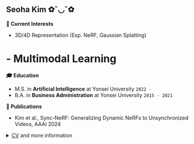 ## Seoha Kim ✿˘◡˘✿


**🌈 Current Interests**
- 3D/4D Representation (Esp. NeRF, Gaussian Splatting)
# - Multimodal Learning


**🎓 Education**
- M.S. in <b>Artificial Intelligence</b> at Yonsei University ```2022 - ``` 
- B.A. in <b>Business Administration</b> at Yonsei University ```2015 - 2021```


**📝 Publications**
- Kim et al., Sync-NeRF: Generalizing Dynamic NeRFs to Unsynchronized Videos, AAAI 2024


<details><summary><a href="https://drive.google.com/file/d/10HP3IA_1NjKcN947lwuoGC7LzhRzI58l/view?usp=sharing">CV</a> and more information</summary>
  
  ---
  
  **👩‍💼 Work Experience**
  - AI engineer at <b>Plask</b> ```2021.3 ~ 2021.8```
  - Data Scientist Intern at <b>Hyundai Mobis</b> ```2019.9 ~ 2020.2```
  
  
  **👑 Awards History**
  - AID Korea, Animal Datathon Korea 2021 <b>1st place</b>
  - Kaggle, Cassava Leaf Disease Classification Top 2% <b>Silver Medal</b>
  - Seoul National University Hospital, Sleep AI Challenge <b>5th place</b>
  
  
  **💡 Korean Patents**
  - 10-2023-0105173, Method and apparatus for representing dynamic neural radiance fields from unsynchronized videos
  - 10-2020-0022362, Apparatus of diagnosing noise quality of motor
</details>

